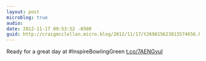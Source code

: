 ```yaml
---
layout: post
microblog: true
audio: 
date: 2012-11-17 09:53:52 -0500
guid: http://craigmcclellan.micro.blog/2012/11/17/t269815623813574656.html
---
```

Ready for a great day at #InspireBowlingGreen [t.co/7AENGvuI](http://t.co/7AENGvuI)
